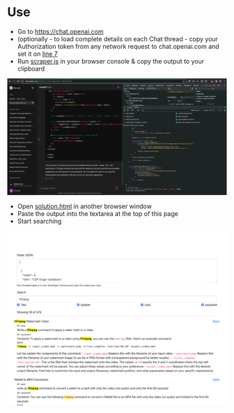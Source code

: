 # Use

- Go to https://chat.openai.com
- (optionally - to load complete details on each Chat thread - copy your Authorization token from any network request to chat.openai.com and set it on [line 7](https://github.com/eliataylor/chatgpt-history-searcher/blob/master/solution.js#L7)
- Run [scraper.js](https://github.com/eliataylor/chatgpt-history-searcher/blob/master/solution.js) in your browser console &amp; copy the output to your clipboard
<img src="scraper.png">

- Open [solution.html](https://github.com/eliataylor/chatgpt-history-searcher/blob/master/solution.html) in another browser window
- Paste the output into the textarea at the top of this page
- Start searching
<img src="solution.png">
